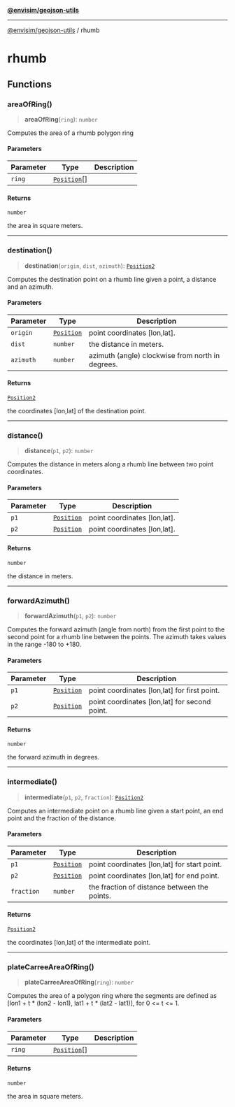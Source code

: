 [**@envisim/geojson-utils**](README.md)

---

[@envisim/geojson-utils](README.md) / rhumb

# rhumb

## Functions

### areaOfRing()

> **areaOfRing**(`ring`): `number`

Computes the area of a rhumb polygon ring

#### Parameters

| Parameter | Type                                | Description |
| --------- | ----------------------------------- | ----------- |
| `ring`    | [`Position`](geojson.md#position)[] |             |

#### Returns

`number`

the area in square meters.

---

### destination()

> **destination**(`origin`, `dist`, `azimuth`): [`Position2`](geojson.md#position2)

Computes the destination point on a rhumb line given a point,
a distance and an azimuth.

#### Parameters

| Parameter | Type                              | Description                                      |
| --------- | --------------------------------- | ------------------------------------------------ |
| `origin`  | [`Position`](geojson.md#position) | point coordinates [lon,lat].                     |
| `dist`    | `number`                          | the distance in meters.                          |
| `azimuth` | `number`                          | azimuth (angle) clockwise from north in degrees. |

#### Returns

[`Position2`](geojson.md#position2)

the coordinates [lon,lat] of the destination point.

---

### distance()

> **distance**(`p1`, `p2`): `number`

Computes the distance in meters along a rhumb line between two point coordinates.

#### Parameters

| Parameter | Type                              | Description                  |
| --------- | --------------------------------- | ---------------------------- |
| `p1`      | [`Position`](geojson.md#position) | point coordinates [lon,lat]. |
| `p2`      | [`Position`](geojson.md#position) | point coordinates [lon,lat]. |

#### Returns

`number`

the distance in meters.

---

### forwardAzimuth()

> **forwardAzimuth**(`p1`, `p2`): `number`

Computes the forward azimuth (angle from north) from the first point
to the second point for a rhumb line between the points.
The azimuth takes values in the range -180 to +180.

#### Parameters

| Parameter | Type                              | Description                                   |
| --------- | --------------------------------- | --------------------------------------------- |
| `p1`      | [`Position`](geojson.md#position) | point coordinates [lon,lat] for first point.  |
| `p2`      | [`Position`](geojson.md#position) | point coordinates [lon,lat] for second point. |

#### Returns

`number`

the forward azimuth in degrees.

---

### intermediate()

> **intermediate**(`p1`, `p2`, `fraction`): [`Position2`](geojson.md#position2)

Computes an intermediate point on a rhumb line given a start point,
an end point and the fraction of the distance.

#### Parameters

| Parameter  | Type                              | Description                                  |
| ---------- | --------------------------------- | -------------------------------------------- |
| `p1`       | [`Position`](geojson.md#position) | point coordinates [lon,lat] for start point. |
| `p2`       | [`Position`](geojson.md#position) | point coordinates [lon,lat] for end point.   |
| `fraction` | `number`                          | the fraction of distance between the points. |

#### Returns

[`Position2`](geojson.md#position2)

the coordinates [lon,lat] of the intermediate point.

---

### plateCarreeAreaOfRing()

> **plateCarreeAreaOfRing**(`ring`): `number`

Computes the area of a polygon ring where the segments are
defined as [lon1 + t * (lon2 - lon1), lat1 + t * (lat2 - lat1)], for
0 <= t <= 1.

#### Parameters

| Parameter | Type                                | Description |
| --------- | ----------------------------------- | ----------- |
| `ring`    | [`Position`](geojson.md#position)[] |             |

#### Returns

`number`

the area in square meters.
